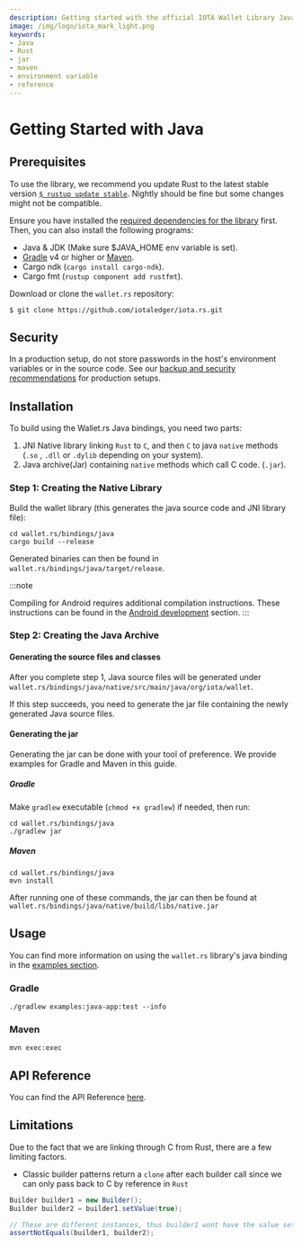 ```yaml
---
description: Getting started with the official IOTA Wallet Library Java binding.
image: /img/logo/iota_mark_light.png
keywords:
- Java
- Rust
- jar
- maven
- environment variable
- reference
---
```

# Getting Started with Java

## Prerequisites

To use the library, we recommend you update Rust to the latest stable version [`$ rustup update stable`](https://github.com/rust-lang/rustup.rs#keeping-rust-up-to-date). Nightly should be fine but some changes might not be compatible.

Ensure you have installed the [required dependencies for the library](https://github.com/iotaledger/wallet.rs/blob/dev/README.md) first. Then, you can also install the following programs:

- Java & JDK (Make sure $JAVA_HOME env variable is set).
- [Gradle](https://gradle.org/install/) v4 or higher or [Maven](https://maven.apache.org/download.cgi).
- Cargo ndk (`cargo install cargo-ndk`).
- Cargo fmt (`rustup component add rustfmt`).


Download or clone the `wallet.rs` repository:

```
$ git clone https://github.com/iotaledger/iota.rs.git
```

## Security

In a production setup, do not store passwords in the host's environment variables or in the source code. See our [backup and security recommendations](https://chrysalis.docs.iota.org/guides/backup_security) for production setups.


## Installation

To build using the Wallet.rs Java bindings, you need two parts:

1. JNI Native library linking `Rust` to `C`, and then `C` to java `native` methods (`.so` , `.dll` or `.dylib` depending on your system).
2. Java archive(Jar) containing `native` methods which call C code. (`.jar`).

### Step 1: Creating the Native Library

Build the wallet library (this generates the java source code and JNI library file):

```
cd wallet.rs/bindings/java
cargo build --release
```

Generated binaries can then be found in `wallet.rs/bindings/java/target/release`.

:::note

Compiling for Android requires additional compilation instructions.
These instructions can be found in the [Android development](android_development) section.
:::

### Step 2: Creating the Java Archive

#### Generating the source files and classes

After you complete step 1, Java source files will be generated under `wallet.rs/bindings/java/native/src/main/java/org/iota/wallet`.

If this step succeeds, you need to generate the jar file containing the newly generated Java source files.

#### Generating the jar

Generating the jar can be done with your tool of preference. We provide examples for Gradle and Maven in this guide.

##### Gradle

Make `gradlew` executable (`chmod +x gradlew`) if needed, then run:

```
cd wallet.rs/bindings/java
./gradlew jar
```

##### Maven

```
cd wallet.rs/bindings/java
mvn install
```

After running one of these commands, the jar can then be found at `wallet.rs/bindings/java/native/build/libs/native.jar`

## Usage

You can find more information on using the `wallet.rs` library's java binding in the [examples section](examples.md).

### Gradle

```
./gradlew examples:java-app:test --info
```

### Maven

```
mvn exec:exec
```

## API Reference

You can find the API Reference [here](api_reference).

## Limitations

Due to the fact that we are linking through C from Rust, there are a few limiting factors.

- Classic builder patterns return a `clone` after each builder call since we can only pass back to C by reference in `Rust`
```Java
Builder builder1 = new Builder();
Builder builder2 = builder1.setValue(true);

// These are different instances, thus builder1 wont have the value set
assertNotEquals(builder1, builder2);
```

